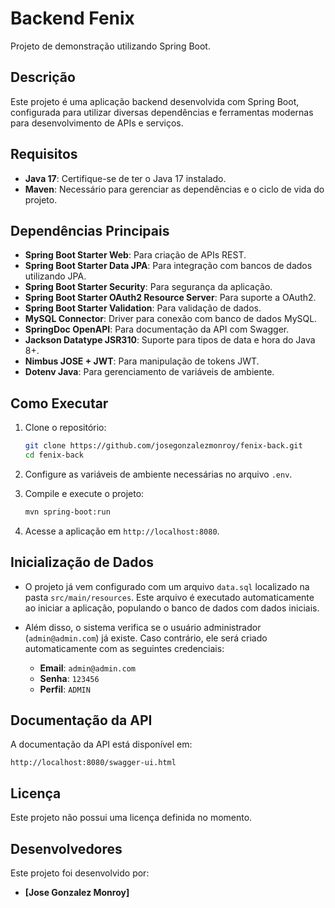 # Backend Fenix

Projeto de demonstração utilizando Spring Boot.

## Descrição

Este projeto é uma aplicação backend desenvolvida com Spring Boot, configurada para utilizar diversas dependências e ferramentas modernas para desenvolvimento de APIs e serviços.

## Requisitos

- **Java 17**: Certifique-se de ter o Java 17 instalado.
- **Maven**: Necessário para gerenciar as dependências e o ciclo de vida do projeto.

## Dependências Principais

- **Spring Boot Starter Web**: Para criação de APIs REST.
- **Spring Boot Starter Data JPA**: Para integração com bancos de dados utilizando JPA.
- **Spring Boot Starter Security**: Para segurança da aplicação.
- **Spring Boot Starter OAuth2 Resource Server**: Para suporte a OAuth2.
- **Spring Boot Starter Validation**: Para validação de dados.
- **MySQL Connector**: Driver para conexão com banco de dados MySQL.
- **SpringDoc OpenAPI**: Para documentação da API com Swagger.
- **Jackson Datatype JSR310**: Suporte para tipos de data e hora do Java 8+.
- **Nimbus JOSE + JWT**: Para manipulação de tokens JWT.
- **Dotenv Java**: Para gerenciamento de variáveis de ambiente.

## Como Executar

1. Clone o repositório:
   ```bash
   git clone https://github.com/josegonzalezmonroy/fenix-back.git
   cd fenix-back
   ```

2. Configure as variáveis de ambiente necessárias no arquivo `.env`.

3. Compile e execute o projeto:
   ```bash
   mvn spring-boot:run
   ```

4. Acesse a aplicação em `http://localhost:8080`.

## Inicialização de Dados

- O projeto já vem configurado com um arquivo `data.sql` localizado na pasta `src/main/resources`. Este arquivo é executado automaticamente ao iniciar a aplicação, populando o banco de dados com dados iniciais.

- Além disso, o sistema verifica se o usuário administrador (`admin@admin.com`) já existe. Caso contrário, ele será criado automaticamente com as seguintes credenciais:
  - **Email**: `admin@admin.com`
  - **Senha**: `123456`
  - **Perfil**: `ADMIN`

## Documentação da API

A documentação da API está disponível em:
```
http://localhost:8080/swagger-ui.html
```

## Licença

Este projeto não possui uma licença definida no momento.

## Desenvolvedores

Este projeto foi desenvolvido por:
- **[Jose Gonzalez Monroy]**

